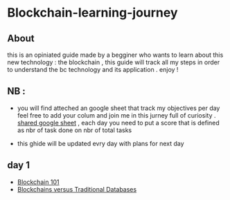 # Blockchain-learning-journey
## About 
this is an opiniated guide made by a begginer who wants to learn about this new technology : the blockchain , this guide will track all my steps in order to understand the bc technology and its application . enjoy !
## NB : 
-  you will find atteched an google sheet that track my objectives per day feel free to add your colum and join me in this jurney full of curiosity . [ shared google sheet](https://docs.google.com/spreadsheets/d/1mXX733RYJJLR2vfkIYK1npb2pHqmGexfdxzpWQBrXkE/edit?usp=sharing) , each day you need to put a score that is defined as nbr of task done on nbr of total tasks
 
- this ghide will be updated evry day with plans for next day 

## day 1 
- [ Blockchain 101 ](https://www.coindesk.com/learn/blockchain-101/what-is-blockchain-technology)
- [Blockchains versus Traditional Databases](https://towardsdatascience.com/blockchains-versus-traditional-databases-e496d8584dc)
